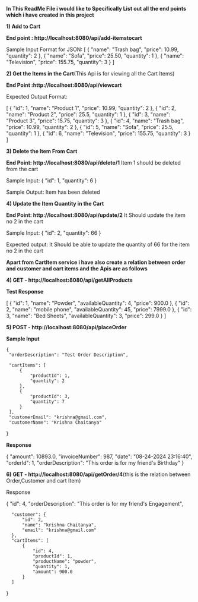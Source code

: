 **In This ReadMe File i would like to Specifically List out all the end points which i have created in this project**

**1) Add to Cart**

**End point : http://localhost:8080/api/add-itemstocart**

Sample Input Format for JSON:
[
    {
      "name": "Trash bag",
      "price": 10.99,
      "quantity": 2
    },
    {
      "name": "Sofa",
      "price": 25.50,
      "quantity": 1
    },
    {
      "name": "Television",
      "price": 155.75,
      "quantity": 3
    }
]

**2) Get the Items in the Cart**(This Api is for viewing all the Cart Items)

**End Point :http://localhost:8080/api/viewcart**

Expected Output Format:

[
    {
        "id": 1,
        "name": "Product 1",
        "price": 10.99,
        "quantity": 2
    },
    {
        "id": 2,
        "name": "Product 2",
        "price": 25.5,
        "quantity": 1
    },
    {
        "id": 3,
        "name": "Product 3",
        "price": 15.75,
        "quantity": 3
    },
    {
        "id": 4,
        "name": "Trash bag",
        "price": 10.99,
        "quantity": 2
    },
    {
        "id": 5,
        "name": "Sofa",
        "price": 25.5,
        "quantity": 1
    },
    {
        "id": 6,
        "name": "Television",
        "price": 155.75,
        "quantity": 3
    }
]

**3) Delete the Item From Cart**

**End Point: http://localhost:8080/api/delete/1** Item 1 should be deleted from the cart

Sample Input:
{
     "id": 1,
    "quantity": 6
}

Sample Output:
Item has been deleted

**4) Update the Item Quantity in the Cart**

**End Point: http://localhost:8080/api/update/2** It Should update the item no 2 in the cart

Sample Input:
{
     "id": 2,
    "quantity": 66
}

Expected output:
It Should be able to update the quantity of 66 for the item no 2 in the cart

**Apart from CartItem service i have also create a relation between order and customer and cart items and the Apis are as follows**

**4) GET - http://localhost:8080/api/getAllProducts** 

**Test Response** 


[
    {
        "id": 1,
        "name": "Powder",
        "availableQuantity": 4,
        "price": 900.0
    },
    {
        "id": 2,
        "name": "mobile phone",
        "availableQuantity": 45,
        "price": 7999.0
    },
    {
        "id": 3,
        "name": "Bed Sheets",
        "availableQuantity": 3,
        "price": 299.0
    }
]


 **5) POST - http://localhost:8080/api/placeOrder**

 **Sample Input**

    {
     "orderDescription": "Test Order Description",
     
     "cartItems": [
         {
             "productId": 1,
             "quantity": 2
         },
         {
             "productId": 3,
             "quantity": 7
         }
     ],
     "customerEmail": "krishna@gmail.com",
     "customerName": "Krishna Chaitanya"
 }
 
 
 **Response** 
 
 
  {
      "amount": 10893.0,
      "invoiceNumber": 987,
      "date": "08-24-2024 23:16:40",
      "orderId": 1,
      "orderDescription": "This order is for my friend's Birthday"
  }
  
  **6) GET - http://localhost:8080/api/getOrder/4**(this is the relation between Order,Customer and cart Item)
  
  Response
  
  {
      "id": 4,
      "orderDescription": "This order is for my friend's Engagement",
      
      "customer": {
          "id": 2,
          "name": "krishna Chaitanya",
          "email": "krishna@gmail.com"
      },
      "cartItems": [
          {
              "id": 4,
              "productId": 1,
              "productName": "powder",
              "quantity": 1,
              "amount": 900.0
          }
      ]
  }

